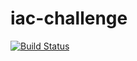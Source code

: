# iac-challenge

[![Build Status](https://travis-ci.com/tobsval/iac-challenge.svg?branch=master)](https://travis-ci.com/tobsval/iac-challenge)
